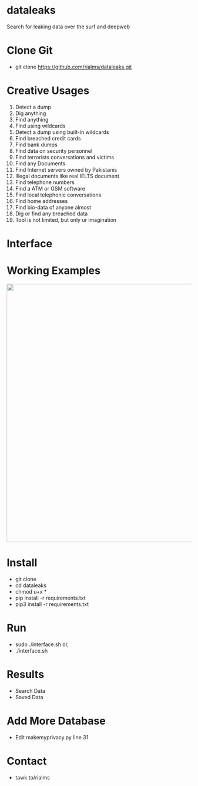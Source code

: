 # dataleaks
Search for leaking data over the surf and deepweb

# Clone Git
- git clone https://github.com/rialms/dataleaks.git

# Creative Usages
1. Detect a dump
2. Dig anything
3. Find anything
4. Find using wildcards
5. Detect a dump using built-in wildcards
6. Find breached credit cards
7. Find bank dumps
8. Find data on security personnel
9. Find terrorists conversations and victims
10. Find any Documents
11. Find Internet servers owned by Pakistanis
12. Illegal documents like real IELTS document
13. Find telephone numbers
14. Find a ATM or GSM software
15. Find local telephonic conversations
16. Find home addresses
17. Find bio-data of anyone almost
18. Dig or find any breached data
19. Tool is not limited, but only ur imagination

# Interface
# Working Examples
<div align="center">
    <img src="https://i.ibb.co/MBgtDMb/sss.png" width="700px"</img> 
</div>


# Install
- git clone 
- cd dataleaks
- chmod u+x *
- pip install -r requirements.txt
- pip3 install -r requirements.txt

# Run
- sudo ./interface.sh
or,
- ./interface.sh

# Results
- Search Data
- Saved Data
 
 # Add More Database
 - Edit makemyprivacy.py line 31

# Contact
- tawk.to/rialms
